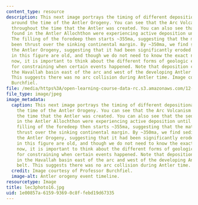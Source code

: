 ```yaml
---
content_type: resource
description: This next image portrays the timing of different depositional events
  around the time of the Antler Orogeny. You can see that the Arc Volcanism continued
  throughout the time that the Antler was created. You can also see that the sediment
  found in the Antler Allochthon were experiencing active deposition until ~360ma.
  The filling of the foredeep then starts ~355ma, suggesting that the material had
  been thrust over the sinking continental margin. By ~350ma, we find sediments overlapping
  the Antler Orogeny, suggesting that it had been significantly eroded. The dates
  in this figure are old, and though we do not need to know the exact numbers right
  now, it is important to think about the different forms of geologic evidence available
  for constraining when certain events happened. Note that deposition continues in
  the Havallah basin east of the arc and west of the developing Antler Mountain belt.
  This suggests there was no arc collision during Antler time. Image courtesy of Professor
  Burchfiel.
file: /media/https%3A/open-learning-course-data-rc.s3.amazonaws.com/12-114-field-geology-i-fall-2005/1e00857a615993690c8ffebd19d67335_lec3photo16.jpg
file_type: image/jpeg
image_metadata:
  caption: This next image portrays the timing of different depositional events around
    the time of the Antler Orogeny. You can see that the Arc Volcanism continued throughout
    the time that the Antler was created. You can also see that the sediment found
    in the Antler Allochthon were experiencing active deposition until ~360ma. The
    filling of the foredeep then starts ~355ma, suggesting that the material had been
    thrust over the sinking continental margin. By ~350ma, we find sediments overlapping
    the Antler Orogeny, suggesting that it had been significantly eroded. The dates
    in this figure are old, and though we do not need to know the exact numbers right
    now, it is important to think about the different forms of geologic evidence available
    for constraining when certain events happened. Note that deposition continues
    in the Havallah basin east of the arc and west of the developing Antler Mountain
    belt. This suggests there was no arc collision during Antler time.
  credit: Image courtesy of Professor Burchfiel.
  image-alt: Antler orogeny event timeline.
resourcetype: Image
title: lec3photo16.jpg
uid: 1e00857a-6159-9369-0c8f-febd19d67335
---
```

